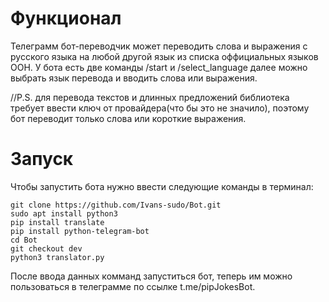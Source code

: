 # Функционал
Телеграмм бот-переводчик может переводить слова и выражения с русского языка на любой другой язык из списка оффициальных языков ООН.
У бота есть две команды /start и /select_language далее можно выбрать язык перевода и вводить слова или выражения.

//P.S. для перевода текстов и длинных предложений библиотека требует ввести ключ от провайдера(что бы это не значило), поэтому бот переводит только слова или короткие выражения.
# Запуск
Чтобы запустить бота нужно ввести следующие команды в терминал:
```
git clone https://github.com/Ivans-sudo/Bot.git
sudo apt install python3
pip install translate
pip install python-telegram-bot
cd Bot
git checkout dev
python3 translator.py
```
После ввода данных комманд запуститься бот, теперь им можно пользоваться в телеграмме по ссылке t.me/pipJokesBot.